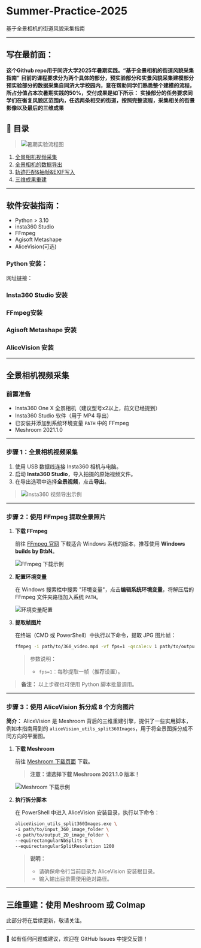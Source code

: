# Summer-Practice-2025

基于全景相机的街道风貌采集指南

---

## 写在最前面：

**这个Github repo用于同济大学2025年暑期实践。“基于全景相机的街道风貌采集指南”**
**目前的课程要求分为两个具体的部分，预实验部分和实景风貌采集建模部分**
**预实验部分的数据采集自同济大学校园内，意在帮助同学们熟悉整个建模的流程，所占分值占本次暑期实践的50%，交付成果是如下所示：**
**实操部分的任务要求同学们在衡复风貌区范围内，任选两条相交的街道，按照完整流程，采集相关的街景影像以及最后的三维成果**

## 📖 目录

> ![暑期实验流程图](./images/全流程图说明.png)



1. [全景相机视频采集](#全景相机视频采集)  
2. [全景相机的数据导出](#全景相机的数据导出)  
3. [轨迹匹配&抽帧&EXIF写入](#轨迹匹配&抽帧&EXIF写入)  
4. [三维成果重建](#三维成果重建)  

---

## 软件安装指南：

* Python > 3.10
* insta360 Studio
* FFmpeg
* Agisoft Metashape
* AliceVision(可选)

### Python 安装：
网址链接：

### Insta360 Studio 安装

### FFmpeg安装

### Agisoft Metashape 安装

### AliceVision 安装


---

## 全景相机视频采集

### 前置准备

* Insta360 One X 全景相机（建议型号x2以上，前文已经提到）
* Insta360 Studio 软件（用于 MP4 导出）
* 已安装并添加到系统环境变量 `PATH` 中的 FFmpeg
* Meshroom 2021.1.0

---

### 步骤 1：全景相机视频采集

1. 使用 USB 数据线连接 Insta360 相机与电脑。
2. 启动 **Insta360 Studio**，导入拍摄的原始视频文件。
3. 在导出选项中选择**全景视频**，点击**导出**。

> ![Insta360 视频导出示例](./images/视频转换.png)

---

### 步骤 2：使用 FFmpeg 提取全景照片

1. **下载 FFmpeg**

   前往 [FFmpeg 官网](https://ffmpeg.org/download.html) 下载适合 Windows 系统的版本，推荐使用 **Windows builds by BtbN**。

   ![FFmpeg 下载示例](./images/ffmpeg.png)

2. **配置环境变量**

   在 Windows 搜索栏中搜索 "环境变量"，点击**编辑系统环境变量**，将解压后的 FFmpeg 文件夹路径加入系统 `PATH`。

   ![环境变量配置](./images/添加到PATH.png)

3. **提取帧图片**

   在终端（CMD 或 PowerShell）中执行以下命令，提取 JPG 图片帧：

   ```bash
   ffmpeg -i path/to/360_video.mp4 -vf fps=1 -qscale:v 1 path/to/output_folder/image_%04d.jpg
   ```

   > 参数说明：
   >
   > * `fps=1`：每秒提取一帧（推荐设置）。

> **备注：** 以上步骤也可使用 Python 脚本批量调用。

---

### 步骤 3：使用 AliceVision 拆分成 8 个方向图片

**简介：** AliceVision 是 Meshroom 背后的三维重建引擎，提供了一些实用脚本，例如本指南用到的 `aliceVision_utils_split360Images`，用于将全景图拆分成不同方向的平面图。

1. **下载 Meshroom**

   前往 [Meshroom 下载页面](https://www.fosshub.com/Meshroom-old.html) 下载。

   > **注意：请选择下载 Meshroom 2021.1.0 版本！**

   ![Meshroom 下载示例](./images/meshroom.png)

2. **执行拆分脚本**

   在 PowerShell 中进入 AliceVision 安装目录，执行以下命令：

   ```bash
   aliceVision_utils_split360Images.exe \
   -i path/to/input_360_image_folder \
   -o path/to/output_2D_image_folder \
   --equirectangularNbSplits 8 \
   --equirectangularSplitResolution 1200
   ```

   > **说明：**
   >
   > * 请确保命令行当前目录为 AliceVision 安装根目录。
   > * 输入输出目录需使用绝对路径。

---

## 三维重建：使用 Meshroom 或 Colmap

此部分将在后续更新，敬请关注。

---

📌 如有任何问题或建议，欢迎在 GitHub Issues 中提交反馈！
